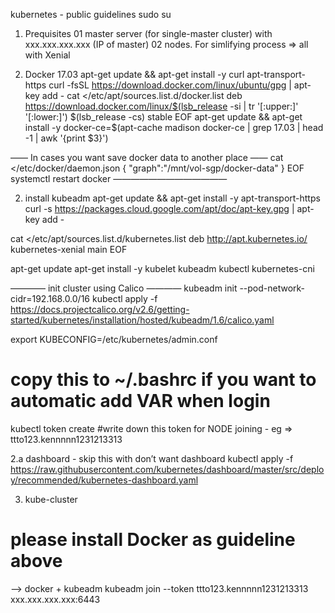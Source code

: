kubernetes - public guidelines
sudo su

1. Prequisites
01 master server (for single-master cluster) with xxx.xxx.xxx.xxx (IP of master)
02 nodes.
For simlifying process => all with Xenial


2. Docker 17.03
apt-get update && apt-get install -y curl apt-transport-https
curl -fsSL https://download.docker.com/linux/ubuntu/gpg | apt-key add -
cat <<EOF >/etc/apt/sources.list.d/docker.list
deb https://download.docker.com/linux/$(lsb_release -si | tr '[:upper:]' '[:lower:]') $(lsb_release -cs) stable
EOF
apt-get update && apt-get install -y docker-ce=$(apt-cache madison docker-ce | grep 17.03 | head -1 | awk '{print $3}')

—— In cases you want save docker data to another place ——
cat <<EOF >/etc/docker/daemon.json
{
"graph":"/mnt/vol-sgp/docker-data"
}
EOF
systemctl restart docker
—————————————

2. install kubeadm
apt-get update && apt-get install -y apt-transport-https
curl -s https://packages.cloud.google.com/apt/doc/apt-key.gpg | apt-key add -

cat <<EOF >/etc/apt/sources.list.d/kubernetes.list
deb http://apt.kubernetes.io/ kubernetes-xenial main
EOF

apt-get update
apt-get install -y kubelet kubeadm kubectl kubernetes-cni

———— init cluster using Calico ————
kubeadm init --pod-network-cidr=192.168.0.0/16
kubectl apply -f https://docs.projectcalico.org/v2.6/getting-started/kubernetes/installation/hosted/kubeadm/1.6/calico.yaml

export KUBECONFIG=/etc/kubernetes/admin.conf
# copy this to ~/.bashrc if you want to automatic add VAR when login

kubectl token create
#write down this token for NODE joining - eg => ttto123.kennnnn1231213313

2.a dashboard - skip this with don’t want dashboard
kubectl apply -f https://raw.githubusercontent.com/kubernetes/dashboard/master/src/deploy/recommended/kubernetes-dashboard.yaml

3. kube-cluster
# please install Docker as guideline above

—-> docker + kubeadm
kubeadm join --token ttto123.kennnnn1231213313 xxx.xxx.xxx.xxx:6443
